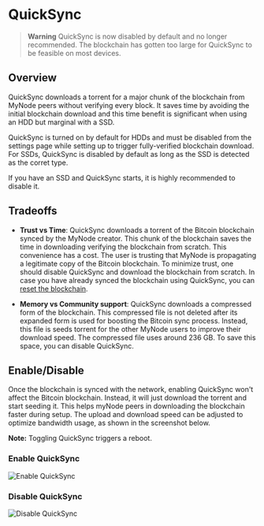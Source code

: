 # QuickSync

> **Warning**
> QuickSync is now disabled by default and no longer recommended. The blockchain has gotten too large for QuickSync to be feasible on most devices.

## Overview
QuickSync downloads a torrent for a major chunk of the blockchain from MyNode peers without verifying every block.
It saves time by avoiding the initial blockchain download and this time benefit is significant when using an HDD but marginal with a SSD.

QuickSync is turned on by default for HDDs and must be disabled from the settings page while setting up to trigger fully-verified blockchain download. For SSDs, QuickSync is disabled by default as long as the SSD is detected as the corret type.

If you have an SSD and QuickSync starts, it is highly recommended to disable it.

## Tradeoffs

- **Trust vs Time**: QuickSync downloads a torrent of the Bitcoin blockchain synced by the MyNode creator. This chunk of the blockchain saves the time in downloading verifying the blockchain from scratch. This convenience has a cost. The user is trusting that MyNode is propagating a legitimate copy of the Bitcoin blockchain. To minimize trust, one should disable QuickSync and download the blockchain from scratch. In case you have already synced the blockchain using QuickSync, you can [reset the blockchain](/bitcoin/troubleshoot.html#reset-blockchain).

- **Memory vs Community support**: QuickSync downloads a compressed form of the blockchain. This compressed file is not deleted after its expanded form is used for boosting the Bitcoin sync process. Instead, this file is seeds torrent for the other MyNode users to improve their download speed. The compressed file uses around 236 GB. To save this space, you can disable QuickSync.

<!-- attach a table of expected times -->

## Enable/Disable

Once the blockchain is synced with the network, enabling QuickSync won't affect the Bitcoin blockchain. Instead, it will just download the torrent and start seeding it. This helps myNode peers in downloading the blockchain faster during setup. The upload and download speed can be adjusted to optimize bandwidth usage, as shown in the screenshot below.

**Note:** Toggling QuickSync triggers a reboot.

### Enable QuickSync

![Enable QuickSync](/images/bitcoin/quicksync-enable.png)

### Disable QuickSync

![Disable QuickSync](/images/bitcoin/quicksync-disable.png)
